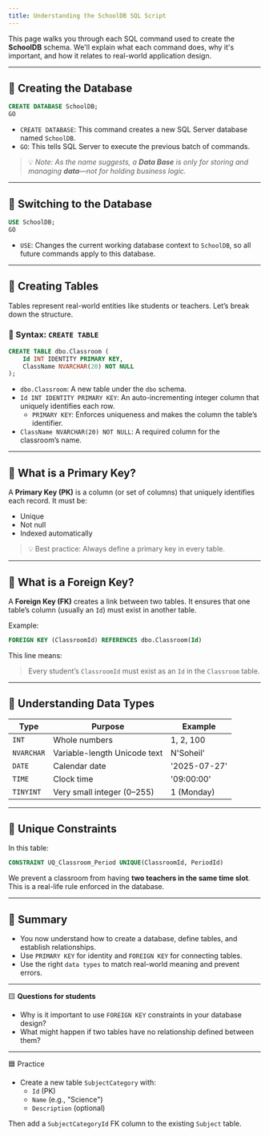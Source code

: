 ```yaml
---
title: Understanding the SchoolDB SQL Script
---
```


This page walks you through each SQL command used to create the **SchoolDB** schema. We'll explain what each command does, why it's important, and how it relates to real-world application design.

---

## 🔹 Creating the Database

```sql
CREATE DATABASE SchoolDB;
GO
```

- `CREATE DATABASE`: This command creates a new SQL Server database named `SchoolDB`.
- `GO`: This tells SQL Server to execute the previous batch of commands.

> 💡 _Note: As the name suggests, a **Data Base** is only for storing and managing **data**—not for holding business logic._

---

## 🔹 Switching to the Database

```sql
USE SchoolDB;
GO
```

- `USE`: Changes the current working database context to `SchoolDB`, so all future commands apply to this database.

---

## 🔹 Creating Tables

Tables represent real-world entities like students or teachers. Let’s break down the structure.

### 🔸 Syntax: `CREATE TABLE`

```sql
CREATE TABLE dbo.Classroom (
    Id INT IDENTITY PRIMARY KEY,
    ClassName NVARCHAR(20) NOT NULL
);
```

- `dbo.Classroom`: A new table under the `dbo` schema.
- `Id INT IDENTITY PRIMARY KEY`: An auto-incrementing integer column that uniquely identifies each row.
  - `PRIMARY KEY`: Enforces uniqueness and makes the column the table’s identifier.
- `ClassName NVARCHAR(20) NOT NULL`: A required column for the classroom’s name.

---

## 🔹 What is a Primary Key?

A **Primary Key (PK)** is a column (or set of columns) that uniquely identifies each record. It must be:

- Unique
- Not null
- Indexed automatically

> 💡 Best practice: Always define a primary key in every table.

---

## 🔹 What is a Foreign Key?

A **Foreign Key (FK)** creates a link between two tables. It ensures that one table’s column (usually an `Id`) must exist in another table.

Example:

```sql
FOREIGN KEY (ClassroomId) REFERENCES dbo.Classroom(Id)
```

This line means:

> Every student’s `ClassroomId` must exist as an `Id` in the `Classroom` table.

---

## 🔹 Understanding Data Types

| Type       | Purpose                      | Example      |
| ---------- | ---------------------------- | ------------ |
| `INT`      | Whole numbers                | 1, 2, 100    |
| `NVARCHAR` | Variable-length Unicode text | N'Soheil'    |
| `DATE`     | Calendar date                | '2025-07-27' |
| `TIME`     | Clock time                   | '09:00:00'   |
| `TINYINT`  | Very small integer (0–255)   | 1 (Monday)   |

---

## 🔹 Unique Constraints

In this table:

```sql
CONSTRAINT UQ_Classroom_Period UNIQUE(ClassroomId, PeriodId)
```

We prevent a classroom from having **two teachers in the same time slot**. This is a real-life rule enforced in the database.

---

## 🧹 Summary

- You now understand how to create a database, define tables, and establish relationships.
- Use `PRIMARY KEY` for identity and `FOREIGN KEY` for connecting tables.
- Use the right `data types` to match real-world meaning and prevent errors.

---

🟨 **Questions for students**

- Why is it important to use `FOREIGN KEY` constraints in your database design?
- What might happen if two tables have no relationship defined between them?

---

🟦 Practice

- Create a new table `SubjectCategory` with:
  - `Id` (PK)
  - `Name` (e.g., "Science")
  - `Description` (optional)

Then add a `SubjectCategoryId` FK column to the existing `Subject` table.
